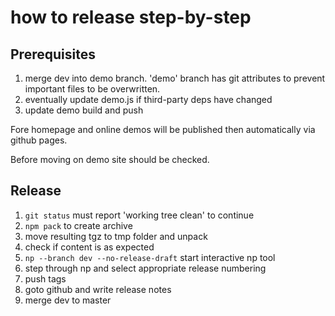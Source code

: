 # how to release step-by-step

## Prerequisites
1. merge dev into demo branch. 'demo' branch has git attributes to prevent important files to be overwritten. 
2. eventually update demo.js if third-party deps have changed
3. update demo build and push

Fore homepage and online demos will be published then automatically
via github pages.

Before moving on demo site should be checked.

## Release
1. `git status` must report 'working tree clean' to continue
2. `npm pack` to create archive
3. move resulting tgz to tmp folder and unpack
4. check if content is as expected
5. `np --branch dev --no-release-draft` start interactive np tool
6. step through np and select appropriate release numbering
7. push tags
8. goto github and write release notes
9. merge dev to master